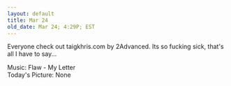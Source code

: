 ```yaml
---
layout: default
title: Mar 24
old_date: Mar 24; 4:29P; EST
---
```


Everyone check out taigkhris.com by 2Advanced. Its so fucking sick, that's all
I have to say...

Music: Flaw - My Letter  
Today's Picture: None
